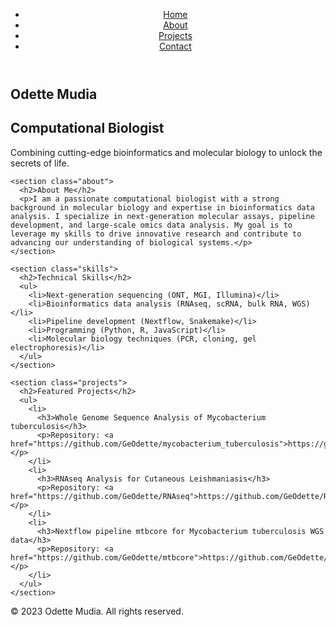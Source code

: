 <!DOCTYPE html>
<html lang="en">
<head>
  <meta charset="UTF-8">
  <meta name="viewport" content="width=device-width, initial-scale=1.0">
  <title>Odette Mudia | Computational Biologist</title>
  <link rel="stylesheet" href="styles.css">
</head>
<body>
  <header>
    <nav>
      <ul>
        <li><a href="#">Home</a></li>
        <li><a href="#">About</a></li>
        <li><a href="#">Projects</a></li>
        <li><a href="#">Contact</a></li>
      </ul>
    </nav>
  </header>

  <main>
    <section class="hero">
      <h1>Odette Mudia</h1>
      <h2>Computational Biologist</h2>
      <p>Combining cutting-edge bioinformatics and molecular biology to unlock the secrets of life.</p>
    </section>

    <section class="about">
      <h2>About Me</h2>
      <p>I am a passionate computational biologist with a strong background in molecular biology and expertise in bioinformatics data analysis. I specialize in next-generation molecular assays, pipeline development, and large-scale omics data analysis. My goal is to leverage my skills to drive innovative research and contribute to advancing our understanding of biological systems.</p>
    </section>

    <section class="skills">
      <h2>Technical Skills</h2>
      <ul>
        <li>Next-generation sequencing (ONT, MGI, Illumina)</li>
        <li>Bioinformatics data analysis (RNAseq, scRNA, bulk RNA, WGS)</li>
        <li>Pipeline development (Nextflow, Snakemake)</li>
        <li>Programming (Python, R, JavaScript)</li>
        <li>Molecular biology techniques (PCR, cloning, gel electrophoresis)</li>
      </ul>
    </section>

    <section class="projects">
      <h2>Featured Projects</h2>
      <ul>
        <li>
          <h3>Whole Genome Sequence Analysis of Mycobacterium tuberculosis</h3>
          <p>Repository: <a href="https://github.com/GeOdette/mycobacterium_tuberculosis">https://github.com/GeOdette/mycobacterium_tuberculosis</a></p>
        </li>
        <li>
          <h3>RNAseq Analysis for Cutaneous Leishmaniasis</h3>
          <p>Repository: <a href="https://github.com/GeOdette/RNAseq">https://github.com/GeOdette/RNAseq</a></p>
        </li>
        <li>
          <h3>Nextflow pipeline mtbcore for Mycobacterium tuberculosis WGS data</h3>
          <p>Repository: <a href="https://github.com/GeOdette/mtbcore">https://github.com/GeOdette/mtbcore</a></p>
        </li>
      </ul>
    </section>
  </main>

  <footer>
    <p>&copy; 2023 Odette Mudia. All rights reserved.</p>
  </footer>

  <script src="script.js"></script>
</body>
</html>
